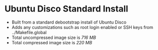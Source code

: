 # Ubuntu Disco Standard Install

- Built from a standard debootstrap install of Ubuntu Disco
- Adds any customizations such as root login enabled or SSH keys from ../Makefile.global
- Total uncompressed image size is *716 MB*
- Total compressed image size is *220 MB*
